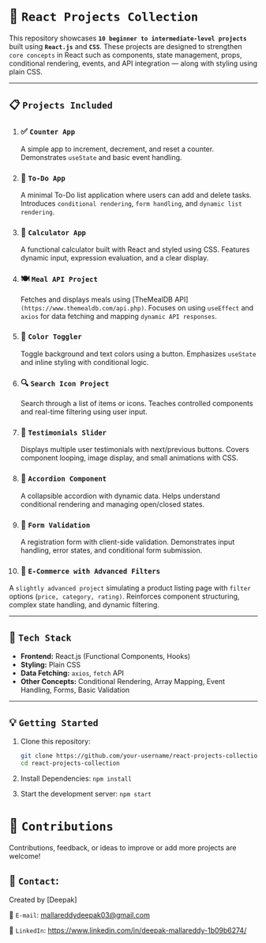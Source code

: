 # 🚀 `React Projects Collection`

This repository showcases **`10 beginner to intermediate-level projects`** built using **`React.js`** and **`CSS`**. These projects are designed to strengthen `core concepts` in React such as components, state management, props, conditional rendering, events, and API integration — along with styling using plain CSS.

---

## 📋 `Projects Included`

1. ### ✅ `Counter App`
   A simple app to increment, decrement, and reset a counter. Demonstrates `useState` and basic event handling.

2. ### 📃 `To-Do App`
   A minimal To-Do list application where users can add and delete tasks. Introduces `conditional rendering`, `form handling`, and `dynamic list rendering`.

3. ### 🧮 `Calculator App`
   A functional calculator built with React and styled using CSS. Features dynamic input, expression evaluation, and a clear display.

4. ### 🍽️ `Meal API Project`
   Fetches and displays meals using [TheMealDB API]`(https://www.themealdb.com/api.php)`. Focuses on using `useEffect` and `axios` for data fetching and mapping `dynamic API responses`.

5. ### 🎨 `Color Toggler`
   Toggle background and text colors using a button. Emphasizes `useState` and inline styling with conditional logic.

6. ### 🔍 `Search Icon Project`
   Search through a list of items or icons. Teaches controlled components and real-time filtering using user input.

7. ### 💬 `Testimonials Slider`
   Displays multiple user testimonials with next/previous buttons. Covers component looping, image display, and small animations with CSS.

8. ### 📂 `Accordion Component`
   A collapsible accordion with dynamic data. Helps understand conditional rendering and managing open/closed states.

9. ### 📝 `Form Validation`
   A registration form with client-side validation. Demonstrates input handling, error states, and conditional form submission.

10. ### 🛒 `E-Commerce with Advanced Filters`
   A `slightly advanced project` simulating a product listing page with `filter` options (`price, category, rating)`. Reinforces component structuring, complex state handling, and dynamic filtering.

---

## 🔧 `Tech Stack`

- **Frontend:** React.js (Functional Components, Hooks)
- **Styling:** Plain CSS
- **Data Fetching:** `axios`, `fetch` API
- **Other Concepts:** Conditional Rendering, Array Mapping, Event Handling, Forms, Basic Validation

---

## 💡 `Getting Started`

1. Clone this repository:
   ```bash
   git clone https://github.com/your-username/react-projects-collection.git
   cd react-projects-collection
   
2. Install Dependencies:
   ```npm install```
   
4. Start the development server:
   ```npm start```

# 🙌 `Contributions`
Contributions, feedback, or ideas to improve or add more projects are welcome!


## 📩 `Contact`:

Created by [Deepak]

📧 `E-mail`:  mallareddydeepak03@gmail.com

🔗 `LinkedIn`: https://www.linkedin.com/in/deepak-mallareddy-1b09b6274/
